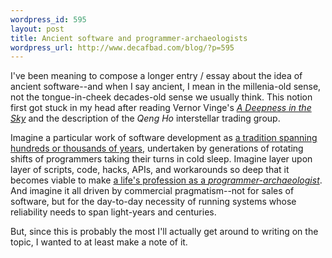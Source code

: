 ```yaml
--- 
wordpress_id: 595
layout: post
title: Ancient software and programmer-archaeologists
wordpress_url: http://www.decafbad.com/blog/?p=595
---
```

I've been meaning to compose a longer entry / essay about the idea of ancient software--and when I say ancient, I mean in the millenia-old sense, not the tongue-in-cheek decades-old sense we usually think.  This notion first got stuck in my head after reading Vernor Vinge's [*A Deepness in the Sky*][ds] and the description of the *Qeng Ho* interstellar trading group.

Imagine a particular work of software development as [a tradition spanning hundreds or thousands of years][acm], undertaken by generations of rotating shifts of programmers taking their turns in cold sleep.  Imagine layer upon layer of scripts, code, hacks, APIs, and workarounds so deep that it becomes viable to make [a life's profession as a *programmer-archaeologist*][c2].  And imagine it all driven by commercial pragmatism--not for sales of software, but for the day-to-day necessity of running systems whose reliability needs to span light-years and centuries.
  
But, since this is probably the most I'll actually get around to writing on the topic, I wanted to at least make a note of it.


[ds]:http://www.amazon.com/exec/obidos/tg/detail/-/0812536355/
[acm]:http://www.acmqueue.org/modules.php?name=Content&#38;pa=showpage&#38;pid=245
[c2]:http://c2.com/cgi/wiki?DeepnessInTheSky
